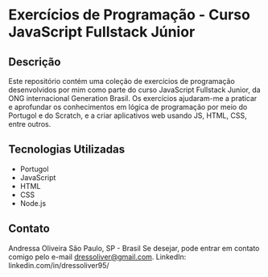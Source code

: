 # Exercícios de Programação - Curso JavaScript Fullstack Júnior
## Descrição
Este repositório contém uma coleção de exercícios de programação desenvolvidos por mim como parte do curso JavaScript Fullstack Junior, da ONG internacional Generation Brasil. 
Os exercícios ajudaram-me a praticar e aprofundar os conhecimentos em lógica de programação por meio do Portugol e do Scratch, e a criar aplicativos web usando JS, HTML, CSS, entre outros.

## Tecnologias Utilizadas
- Portugol
- JavaScript
- HTML
- CSS
- Node.js 

## Contato
Andressa Oliveira
São Paulo, SP - Brasil
Se desejar, pode entrar em contato comigo pelo e-mail dressoliver@gmail.com.
LinkedIn: linkedin.com/in/dressoliver95/
